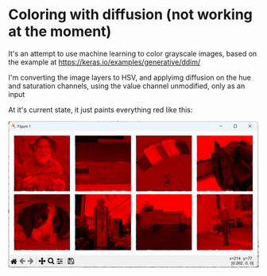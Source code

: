 # Coloring with diffusion (not working at the moment)

It's an attempt to use machine learning to color grayscale images, based on the example at https://keras.io/examples/generative/ddim/

I'm converting the image layers to HSV, and applyimg diffusion on the hue and saturation channels, using the value channel unmodified, only as an input

At it's current state, it just paints everything red like this:

![screenshot](screenshot-allred.png)


